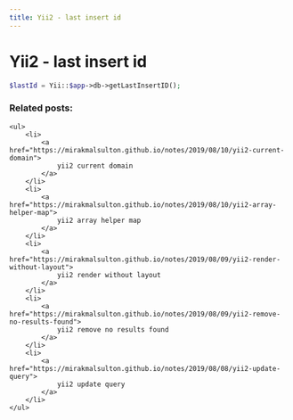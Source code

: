 ```yaml
---
title: Yii2 - last insert id
---
```


<h1 class="header">Yii2 - last insert id</h1>

```php
$lastId = Yii::$app->db->getLastInsertID();
```


<div class="related_posts_block">
    <h3>Related posts:</h3>

    <ul>
        <li>
            <a href="https://mirakmalsulton.github.io/notes/2019/08/10/yii2-current-domain">
                yii2 current domain
            </a>
        </li>
        <li>
            <a href="https://mirakmalsulton.github.io/notes/2019/08/10/yii2-array-helper-map">
                yii2 array helper map
            </a>
        </li>
        <li>
            <a href="https://mirakmalsulton.github.io/notes/2019/08/09/yii2-render-without-layout">
                yii2 render without layout
            </a>
        </li>
		<li>
            <a href="https://mirakmalsulton.github.io/notes/2019/08/09/yii2-remove-no-results-found">
                yii2 remove no results found
            </a>
        </li>
		<li>
            <a href="https://mirakmalsulton.github.io/notes/2019/08/08/yii2-update-query">
                yii2 update query
            </a>
        </li>
    </ul>
</div>